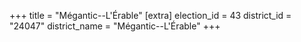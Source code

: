+++
title = "Mégantic--L'Érable"
[extra]
election_id = 43
district_id = "24047"
district_name = "Mégantic--L'Érable"
+++
